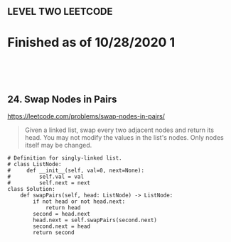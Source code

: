 ## LEVEL TWO LEETCODE
# Finished as of 10/28/2020 1

<br />
<br />
<br />

## 24. Swap Nodes in Pairs

https://leetcode.com/problems/swap-nodes-in-pairs/
> Given a linked list, swap every two adjacent nodes and return its head.
>You may not modify the values in the list's nodes. Only nodes itself may be changed.

```
# Definition for singly-linked list.
# class ListNode:
#     def __init__(self, val=0, next=None):
#         self.val = val
#         self.next = next
class Solution:
    def swapPairs(self, head: ListNode) -> ListNode:
        if not head or not head.next:
            return head
        second = head.next
        head.next = self.swapPairs(second.next)
        second.next = head
        return second

```


